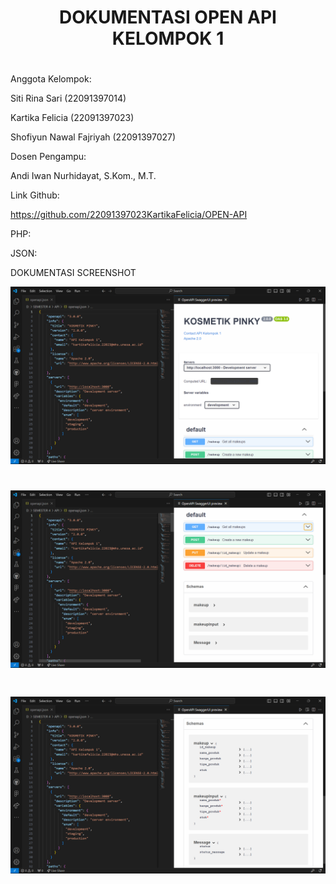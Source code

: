 <div align="center">
<h1>	DOKUMENTASI OPEN API KELOMPOK 1 </h>
<h1>	 </h>
</div>

Anggota Kelompok:

Siti Rina Sari          (22091397014)

Kartika Felicia         (22091397023)

Shofiyun Nawal Fajriyah (22091397027)


Dosen Pengampu:

Andi Iwan Nurhidayat, S.Kom., M.T.


Link Github:

https://github.com/22091397023KartikaFelicia/OPEN-API

PHP:



JSON:



DOKUMENTASI SCREENSHOT

![Alt text](https://github.com/22091397023KartikaFelicia/OPEN-API/blob/main/Screnshhot_folder/Cuplikan%20layar%202024-03-13%20141529.png)
<h1>	 </h>

![Alt text](https://github.com/22091397023KartikaFelicia/OPEN-API/blob/main/Screnshhot_folder/Cuplikan%20layar%202024-03-13%20141551.png)
<h1>	 </h>

![Alt text](https://github.com/22091397023KartikaFelicia/OPEN-API/blob/main/Screnshhot_folder/Cuplikan%20layar%202024-03-13%20141652.png)
<h1>	 </h>
